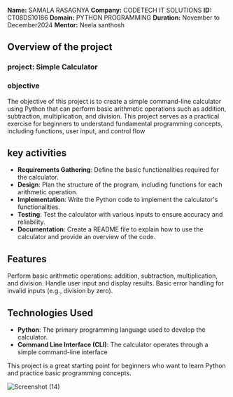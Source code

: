 **Name:** SAMALA RASAGNYA
**Company:** CODETECH IT SOLUTIONS
**ID:** CT08DS10186
**Domain:** PYTHON PROGRAMMING
**Duration:** November to December2024
**Mentor:** Neela santhosh


## Overview of the project

### project: Simple Calculator

### objective

The objective of this project is to create a simple command-line calculator using Python that can perform basic arithmetic operations such as addition, subtraction, multiplication, and division. This project serves as a practical exercise for beginners to understand fundamental programming concepts, including functions, user input, and control flow

## key activities
- **Requirements Gathering**: Define the basic functionalities required for the calculator.
- **Design**: Plan the structure of the program, including functions for each arithmetic operation.
- **Implementation**: Write the Python code to implement the calculator's functionalities.
- **Testing**: Test the calculator with various inputs to ensure accuracy and reliability.
- **Documentation**: Create a README file to explain how to use the calculator and provide an overview of the code.

## Features
Perform basic arithmetic operations: addition, subtraction, multiplication, and division.
Handle user input and display results.
Basic error handling for invalid inputs (e.g., division by zero).

## Technologies Used
- **Python**: The primary programming language used to develop the calculator.
- **Command Line Interface (CLI)**: The calculator operates through a simple command-line interface

This project is a great starting point for beginners who want to learn Python and practice basic programming concepts.

![Screenshot (14)](https://github.com/user-attachments/assets/85494857-2617-45e1-977c-71fbf60d1333)

